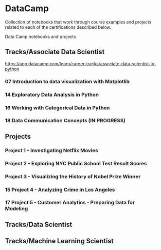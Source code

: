 # DataCamp

Collection of notebooks that work through course examples and projects related to each of the certifications described below.

Data Camp notebooks and projects

## Tracks/Associate Data Scientist

https://app.datacamp.com/learn/career-tracks/associate-data-scientist-in-python

### 07 Introduction to data visualization with Matplotlib

### 14 Exploratory Data Analysis in Python

### 16 Working with Categorical Data in Python

### 18 Data Communication Concepts (IN PROGRESS)


## Projects

### Project 1 - Investigating Netflix Movies

### Project 2 - Exploring NYC Public School Test Result Scores

### Project 3 - Visualizing the History of Nobel Prize Winner

### 15 Project 4 - Analyzing Crime in Los Angeles

### 17 Project 5 - Customer Analytics - Preparing Data for Modeling


## Tracks/Data Scientist


## Tracks/Machine Learning Scientist




